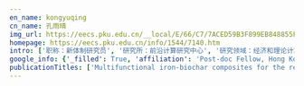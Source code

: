 ```yaml
---
en_name: kongyuqing
cn_name: 孔雨晴
img_url: https://eecs.pku.edu.cn/__local/E/66/C7/7ACED59B3F899EB848855F19496_04556F52_10ABD.jpg?e=.jpg
homepage: https://eecs.pku.edu.cn/info/1544/7140.htm
intro: ['职称：新体制研究员', '研究所：前沿计算研究中心', '研究领域：经济和理论计算', '办公电话：86-10-62768209', '电子邮件：yuqing.kong [at] pku.edu.cn', '个人主页：https://cfcs.pku.edu.cn/yuqkong/']
google_info: {'_filled': True, 'affiliation': 'Post-doc Fellow, Hong Kong Polytechnic University', 'citedby': 657, 'citedby5y': 657, 'cites_per_year': {2017: 14, 2018: 62, 2019: 253, 2020: 321}}
publicationTitles: ['Multifunctional iron-biochar composites for the removal of potentially toxic elements, inherent cations, and hetero-chloride from hydraulic fracturing wastewater', 'Environmental transformations and ecological effects of iron-based nanoparticles', 'Fabrication and characterization of hydrophilic corn stalk biochar-supported nanoscale zero-valent iron composites for efficient metal removal', 'Nanoscale zero-valent iron for metal/metalloid removal from model hydraulic fracturing wastewater', 'Formation, characteristics, and applications of environmentally persistent free radicals in biochars: a review', 'Assembling biochar with various layered double hydroxides for enhancement of phosphorus recovery', 'Aging effects on chemical transformation and metal (loid) removal by entrapped nanoscale zero-valent iron for hydraulic fracturing wastewater treatment', 'Potential impact of flowback water from hydraulic fracturing on agricultural soil quality: metal/metalloid bioaccessibility, Microtox bioassay, and enzyme activities', 'Fabrication and environmental applications of multifunctional mixed metal-biochar composites (MMBC) from red mud and lignin wastes', 'Zero-valent iron for the abatement of arsenate and selenate from flowback water of hydraulic fracturing', 'A sustainable biochar catalyst synergized with copper heteroatoms and CO 2 for singlet oxygenation and electron transfer routes', 'Degradation of antibiotics by modified vacuum-UV based processes: mechanistic consequences of H2O2 and K2S2O8 in the presence of halide ions', 'Removal of chlorinated organic solvents from hydraulic fracturing wastewater by bare and entrapped nanoscale zero-valent iron', 'A novel electrochemical modification combined with one-step pyrolysis for preparation of sustainable thorn-like iron-based biochar composites', 'Thallium pollution in China and removal technologies for waters: a review', 'Insights into the subsurface transport of As (V) and Se (VI) in produced water from hydraulic fracturing using soil samples from Qingshankou Formation, Songliao Basin, China', 'Biochar-supported nanoscale zero-valent iron as an efficient catalyst for organic degradation in groundwater', 'A critical review of risks, characteristics, and treatment strategies for potentially toxic elements in wastewater from shale gas extraction', 'Optimizing the synthesis of Fe/Al (Hydr) oxides-Biochars to maximize phosphate removal via response surface model', 'Efficacy and limitations of low-cost adsorbents for in-situ stabilisation of contaminated marine sediment', 'The roles of suspended solids in persulfate/Fe2+ treatment of hydraulic fracturing wastewater: Synergistic interplay of inherent wastewater components', 'Comparing biochar-and bentonite-supported Fe-based catalysts for selective degradation of antibiotics: Mechanisms and pathway', 'Waste-derived compost and biochar amendments for stormwater treatment in bioretention column: Co-transport of metals and colloids', 'Bioremediation of water containing pesticides by microalgae: Mechanisms, methods, and prospects for future research', 'Development of ozonation and reactive electrochemical membrane coupled process: Enhanced tetracycline mineralization and toxicity reduction', 'Synergistic utilization of inherent halides and alcohols in hydraulic fracturing wastewater for radical-based treatment: A case study of di-(2-ethylhexyl) phthalate removal', 'Algae as potential feedstock for the production of biofuels and value-added products: Opportunities and challenges', 'Current progress in treatment techniques of triclosan from wastewater: A review', 'Fabrication of L-cysteine stabilized α-FeOOH nanocomposite on porous hydrophilic biochar as an effective adsorbent for Pb2+ removal', 'Biotechnology for soil decontamination: opportunity, challenges, and prospects for pesticide biodegradation', 'Critical Review on Biochar‐Supported Catalysts for Pollutant Degradation and Sustainable Biorefinery']
---
```


